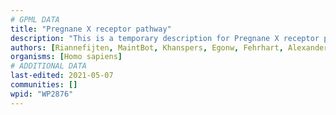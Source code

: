 ```yaml
---
# GPML DATA
title: "Pregnane X receptor pathway"
description: "This is a temporary description for Pregnane X receptor pathway"
authors: [Riannefijten, MaintBot, Khanspers, Egonw, Fehrhart, AlexanderPico, Eweitz]
organisms: [Homo sapiens]
# ADDITIONAL DATA
last-edited: 2021-05-07
communities: []
wpid: "WP2876"
---
```

